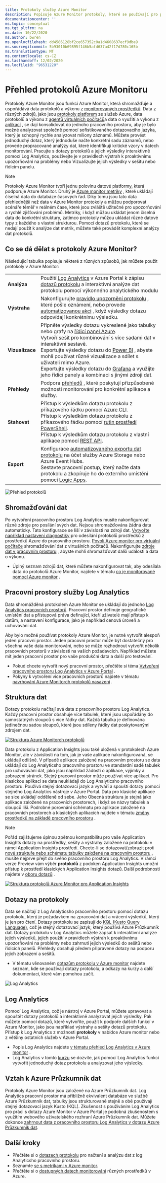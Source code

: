 ```yaml
---
title: Protokoly služby Azure Monitor
description: Popisuje Azure Monitor protokoly, které se používají pro pokročilou analýzu dat monitorování.
documentationcenter: ''
ms.topic: conceptual
ms.tgt_pltfrm: na
ms.date: 10/22/2020
ms.author: bwren
ms.openlocfilehash: dd4586128bf2ce657352c0a1d4608637ecf9dba9
ms.sourcegitcommit: 5b93010b69895f146b5afd637a42f17d780c165b
ms.translationtype: MT
ms.contentlocale: cs-CZ
ms.lasthandoff: 12/02/2020
ms.locfileid: "96531220"
---
```

# <a name="azure-monitor-logs-overview"></a>Přehled protokolů Azure Monitoru
Protokoly Azure Monitor jsou funkcí Azure Monitor, která shromažďuje a uspořádává data protokolů a výkonu z [monitorovaných prostředků](../monitor-reference.md). Data z různých zdrojů, jako jsou [protokoly platforem](platform-logs-overview.md) ze služeb Azure, data protokolů a výkonu z [agentů virtuálních počítačů](agents-overview.md)a data o využití a výkonu z [aplikací](../app/app-insights-overview.md) , se dají konsolidovat do jednoho pracovního prostoru, aby je bylo možné analyzovat společně pomocí sofistikovaného dotazovacího jazyka, který je schopný rychle analyzovat miliony záznamů. Můžete provést jednoduchý dotaz, který jednoduše načte konkrétní sadu záznamů, nebo provede propracované analýzy dat, které identifikují kritické vzory v datech monitorování. Pracujte s dotazy protokolů a jejich výsledky interaktivně pomocí Log Analytics, používejte je v pravidlech výstrah k proaktivnímu upozorňování na problémy nebo Vizualizujte jejich výsledky v sešitu nebo řídicím panelu.

> [!NOTE]
> Protokoly Azure Monitor tvoří jednu polovinu datové platformy, která podporuje Azure Monitor. Druhý je [Azure monitor metriky](data-platform-metrics.md) , které ukládají číselná data do databáze časových řad. Díky tomu jsou tato data přehlednější než data v Azure Monitor protokoly a můžou podporovat scénáře téměř v reálném čase, které jsou zvláště užitečné pro upozorňování a rychlé zjišťování problémů. Metriky, i když můžou ukládat jenom číselná data do konkrétní struktury, zatímco protokoly můžou ukládat různé datové typy z každého s vlastní strukturou. Pomocí dotazů protokolu, které se nedají použít k analýze dat metrik, můžete také provádět komplexní analýzy dat protokolů.


## <a name="what-can-you-do-with-azure-monitor-logs"></a>Co se dá dělat s protokoly Azure Monitor?
Následující tabulka popisuje některé z různých způsobů, jak můžete použít protokoly v Azure Monitor:

|  |  |
|:---|:---|
| **Analýza** | Použití [Log Analytics](../log-query/log-analytics-tutorial.md) v Azure Portal k zápisu [dotazů protokolu](../log-query/log-query-overview.md) a interaktivní analýze dat protokolu pomocí výkonného analytického modulu |
| **Výstraha** | Nakonfigurujte [pravidlo upozornění protokolu](alerts-log.md) , které pošle oznámení, nebo provede [automatizovanou akci](action-groups.md) , když výsledky dotazu odpovídají konkrétnímu výsledku. |
| **Vizualizace** | Připněte výsledky dotazu vykreslené jako tabulky nebo grafy na [řídicí panel Azure](../../azure-portal/azure-portal-dashboards.md).<br>Vytvoří [sešit](./workbooks-overview.md) pro kombinování s více sadami dat v interaktivní sestavě. <br>Exportujte výsledky dotazu do [Power BI](powerbi.md) , abyste mohli používat různé vizualizace a sdílet s uživateli mimo Azure.<br>Exportujte výsledky dotazu do [Grafana](grafana-plugin.md) a využijte jeho řídicí panely a kombinaci s jinými zdroji dat.|
| **Přehledy** | Podpora [přehledů](../monitor-reference.md#insights-and-core-solutions) , které poskytují přizpůsobené možnosti monitorování pro konkrétní aplikace a služby.  |
| **Stahovat** | Přístup k výsledkům dotazu protokolu z příkazového řádku pomocí [Azure CLI](/cli/azure/ext/log-analytics/monitor/log-analytics).<br>Přístup k výsledkům dotazu protokolu z příkazového řádku pomocí [rutin prostředí PowerShell](/powershell/module/az.operationalinsights).<br>Přístup k výsledkům dotazu protokolu z vlastní aplikace pomocí [REST API](https://dev.loganalytics.io/). |
| **Export** | Konfigurace [automatizovaného exportu dat protokolu](logs-data-export.md) na účet služby Azure Storage nebo Azure Event Hubs.<br>Sestavte pracovní postup, který načte data protokolu a zkopíruje ho do externího umístění pomocí [Logic Apps](logicapp-flow-connector.md). |

![Přehled protokolů](media/data-platform-logs/logs-overview.png)


## <a name="data-collection"></a>Shromažďování dat
Po vytvoření pracovního prostoru Log Analytics musíte nakonfigurovat různé zdroje pro posílání svých dat. Nejsou shromažďována žádná data automaticky. Tato konfigurace se liší v závislosti na zdroji dat. [Vytvořte například nastavení diagnostiky](diagnostic-settings.md) pro odesílání protokolů prostředků z prostředků Azure do pracovního prostoru. [Povolí Azure monitor pro virtuální počítače](../insights/vminsights-enable-overview.md) shromažďování dat z virtuálních počítačů. Nakonfigurujte [zdroje dat v pracovním prostoru](data-sources.md) , abyste mohli shromažďovat další události a data o výkonu.

- Úplný seznam zdrojů dat, které můžete nakonfigurovat tak, aby odesílala data do protokolů Azure Monitor, najdete v tématu [co je monitorované pomocí Azure monitor](../monitor-reference.md) .


## <a name="log-analytics-workspaces"></a>Pracovní prostory služby Log Analytics
Data shromážděná protokolem Azure Monitor se ukládají do jednoho [Log Analytics pracovních prostorů](./design-logs-deployment.md). Pracovní prostor definuje geografické umístění dat a přístupová práva definující, kteří uživatelé mají přístup k datům, a nastavení konfigurace, jako je například cenová úroveň a uchovávání dat.  

Aby bylo možné používat protokoly Azure Monitor, je nutné vytvořit alespoň jeden pracovní prostor. Jeden pracovní prostor může být dostatečný pro všechna vaše data monitorování, nebo se může rozhodnout vytvořit několik pracovních prostorů v závislosti na vašich požadavcích. Například můžete mít jeden pracovní prostor pro vaše produkční data a další pro testování. 

- Pokud chcete vytvořit nový pracovní prostor, přečtěte si téma [Vytvoření pracovního prostoru Log Analytics v Azure Portal](../learn/quick-create-workspace.md) .
- Pokyny k vytvoření více pracovních prostorů najdete v tématu [navrhování Azure Monitorch protokolů nasazení](design-logs-deployment.md) .

## <a name="data-structure"></a>Struktura dat
Dotazy protokolu načítají svá data z pracovního prostoru Log Analytics. Každý pracovní prostor obsahuje více tabulek, které jsou uspořádány do samostatných sloupců s více řádky dat. Každá tabulka je definována jedinečnou sadou sloupců, které jsou sdíleny řádky dat poskytovanými zdrojem dat. 

[![Struktura Azure Monitorch protokolů](media/data-platform-logs/logs-structure.png)](media/data-platform-logs/logs-structure.png#lightbox)


Data protokolu z Application Insights jsou také uložená v protokolech Azure Monitor, ale v závislosti na tom, jak je vaše aplikace nakonfigurovaná, se ukládají odlišně. V případě aplikace založené na pracovním prostoru se data ukládají do Log Analyticsho pracovního prostoru ve standardní sadě tabulek pro uchovávání dat, jako jsou například žádosti o aplikace, výjimky a zobrazení stránek. Stejný pracovní prostor může používat více aplikací. Pro klasickou aplikaci se data neukládají do Log Analyticsho pracovního prostoru. Používá stejný dotazovací jazyk a vytváří a spouští dotazy pomocí stejného Log Analytics nástroje v Azure Portal. Data pro klasické aplikace se sice ukládají odděleně od sebe. Jeho Obecná struktura je stejná jako aplikace založené na pracovních prostorech, i když se názvy tabulek a sloupců liší. Podrobné porovnání schématu pro aplikace založené na pracovních prostorech a klasických aplikacích najdete v tématu [změny prostředků na základě pracovního prostoru](../app/apm-tables.md) .


> [!NOTE]
> Pořád zajišťujeme úplnou zpětnou kompatibilitu pro vaše Application Insights dotazy na prostředky, sešity a výstrahy založené na protokolu v rámci Application Insights prostředí. Chcete-li se dotazovat/zobrazit proti [nové struktuře nebo schématu tabulky založené na pracovním prostoru](../app/apm-tables.md) , musíte nejprve přejít do svého pracovního prostoru Log Analytics. V rámci verze Preview vám výběr **protokolů** z podoken Application Insights umožní přístup k prostředí klasických Application Insights dotazů. Další podrobnosti najdete v [oboru dotazů](../log-query/scope.md) .


[![Struktura protokolů Azure Monitor pro Application Insights](media/data-platform-logs/logs-structure-ai.png)](media/data-platform-logs/logs-structure-ai.png#lightbox)


## <a name="log-queries"></a>Dotazy na protokoly
Data se načítají z Log Analyticsho pracovního prostoru pomocí dotazu protokolu, který je požadavkem na zpracování dat a vrácení výsledků, který je jen pro čtení. Dotazy protokolu se zapisují do [KQL (Kusto Query Language)](/azure/data-explorer/kusto/query/), což je stejný dotazovací jazyk, který používá Azure Průzkumník dat. Dotazy protokolu v Log Analytics můžete zapsat k interaktivní analýze jejich výsledků, jejich použití v pravidlech výstrah k proaktivnímu upozorňování na problémy nebo zahrnutí jejich výsledků do sešitů nebo řídicích panelů. Přehledy obsahují předem připravené dotazy na podporu jejich zobrazení a sešitů.

- V tématu věnovaném [dotazům protokolu v Azure monitor](log-query/../../log-query/log-query-overview.md) najdete seznam, kde se používají dotazy protokolu, a odkazy na kurzy a další dokumentaci, které vám pomohou začít.

![Log Analytics](media/data-platform-logs/log-analytics.png)

## <a name="log-analytics"></a>Log Analytics
Pomocí Log Analytics, což je nástroj v Azure Portal, můžete upravovat a spouštět dotazy protokolů a interaktivně analyzovat jejich výsledky. Pak můžete pomocí dotazů, které vytvoříte, použít k podpoře dalších funkcí v Azure Monitor, jako jsou například výstrahy a sešity dotazů protokolu. Přístup k Log Analytics z možnosti **protokoly** v nabídce Azure monitor nebo z většiny ostatních služeb v Azure Portal.

- Popis Log Analytics najdete [v tématu přehled Log Analytics v Azure monitor](../log-query/log-analytics-overview.md) . 
- Log Analytics v tomto [kurzu](../log-query/log-analytics-tutorial.md) se dozvíte, jak pomocí Log Analytics funkcí vytvořit jednoduchý dotaz protokolu a analyzovat jeho výsledky.



## <a name="relationship-to-azure-data-explorer"></a>Vztah k Azure Průzkumník dat
Protokoly Azure Monitor jsou založené na Azure Průzkumník dat. Log Analytics pracovní prostor má přibližně ekvivalent databáze ve službě Azure Průzkumník dat, tabulky jsou strukturované stejně a obě používají stejný dotazovací jazyk Kusto (KQL). Zkušenost s používáním Log Analytics pro práci s dotazy Azure Monitor v Azure Portal je podobná zkušenostem s využitím webového uživatelského rozhraní Azure Průzkumník dat. Můžete dokonce [zahrnout data z pracovního prostoru Log Analytics v dotazu Azure Průzkumník dat](/azure/data-explorer/query-monitor-data). 


## <a name="next-steps"></a>Další kroky

- Přečtěte si o [dotazech protokolu](../log-query/log-query-overview.md) pro načtení a analýzu dat z log Analyticsho pracovního prostoru.
- Seznamte [se s metrikami v Azure monitor](data-platform-metrics.md).
- Přečtěte si o [dostupných datech monitorování](data-sources.md) různých prostředků v Azure.

